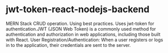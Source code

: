 # jwt-token-react-nodejs-backend
MERN Stack CRUD operation. Using best practices. Uses jwt-token for authentication.JWT (JSON Web Token) is a commonly used method for authentication and authorization in web applications, including those built with React. User Registration/Authentication: When a user registers or logs in to the application, their credentials are sent to the server.
